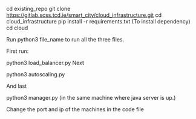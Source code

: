 cd existing_repo
git clone https://gitlab.scss.tcd.ie/smart_city/cloud_infrastructure.git
cd cloud_infrastructure
pip install -r requirements.txt (To install dependency)
cd cloud

Run python3 file_name to run all the three files.

First run:

python3 load_balancer.py
Next 

python3 autoscaling.py

And last 

python3 manager.py (in the same machine where java server is up.)

Change the port and ip of the machines in the code file
